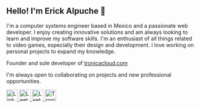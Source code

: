 ## Hello! I'm Erick Alpuche 👾

I'm a computer systems engineer based in Mexico and a passionate web developer. I enjoy creating innovative solutions and am always looking to learn and improve my software skills. I'm an enthusiast of all things related to video games, especially their design and development. I love working on personal projects to expand my knowledge.

Founder and sole developer of [tronicacloud.com](https://tronicacloud.com)

I'm always open to collaborating on projects and new professional opportunities.

<a href="https://www.linkedin.com/in/erickalpucheh/" target="_blank" rel="noreferrer">
  <img src="https://upload.wikimedia.org/wikipedia/commons/thumb/8/81/LinkedIn_icon.svg/2048px-LinkedIn_icon.svg.png" alt="LinkedIn" width="30" height="30" />
</a>
<a href="https://leetcode.com/u/erick_dev111/" target="_blank" rel="noreferrer">
  <img src="https://cdn.theorg.com/36218b9f-879b-481e-9332-ebc4692d7587_thumb.jpg" alt="LeetCode" width="30" height="30" />
</a>
<a href="https://leetcode.com/u/erick_dev111/](https://x.com/erick_dev111" target="_blank" rel="noreferrer">
  <img src="https://upload.wikimedia.org/wikipedia/commons/9/95/Twitter_new_X_logo.png" alt="LeetCode" width="30" height="30" />
</a>
<a href="https://tronicacloud.com" target="_blank" rel="noreferrer">
  <img src="https://pbs.twimg.com/media/G0_Yy0rXIAA2-ZG?format=png&name=medium" alt="TronicaCloud" width="30" height="30" />
</a>
